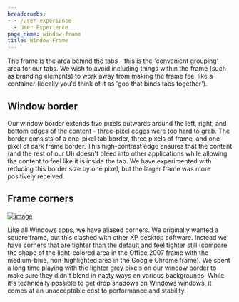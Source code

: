 ```yaml
---
breadcrumbs:
- - /user-experience
  - User Experience
page_name: window-frame
title: Window Frame
---
```


The frame is the area behind the tabs - this is the 'convenient grouping' area
for our tabs. We wish to avoid including things within the frame (such as
branding elements) to work away from making the frame feel like a container
(ideally you'd think of it as 'goo that binds tabs together').

## Window border

Our window border extends five pixels outwards around the left, right, and
bottom edges of the content - three-pixel edges were too hard to grab. The
border consists of a one-pixel tab border, three pixels of frame, and one pixel
of dark frame border. This high-contrast edge ensures that the content (and the
rest of our UI) doesn't bleed into other applications while allowing the content
to feel like it is inside the tab. We have experimented with reducing this
border size by one pixel, but the larger frame was more positively received.

## Frame corners

[<img alt="image"
src="/user-experience/window-frame/frame_corners.png">](/user-experience/window-frame/frame_corners.png)

Like all Windows apps, we have aliased corners. We originally wanted a square
frame, but this clashed with other XP desktop software. Instead we have corners
that are tighter than the default and feel tighter still (compare the shape of
the light-colored area in the Office 2007 frame with the medium-blue,
non-highlighted area in the Google Chrome frame).
We spent a long time playing with the lighter grey pixels on our window border
to make sure they didn't blend in nasty ways on various backgrounds.
While it's technically possible to get drop shadows on Windows windows, it comes
at an unacceptable cost to performance and stability.
